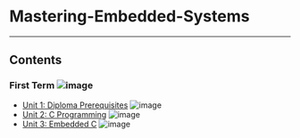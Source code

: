 # Mastering-Embedded-Systems

---

## Contents

### First Term ![image](https://progress-bar.dev/75/?title=In_Progress&color=ff00ff)

- [Unit 1: Diploma Prerequisites](https://github.com/Mo3az99/Mastering-Embedded-Systems) ![image](https://progress-bar.dev/100/?title=No_Assignments&color=bababa)
- [Unit 2: C Programming](https://github.com/Mo3az99/Mastering-Embedded-Systems/tree/main/C%20Programming) ![image](https://progress-bar.dev/100/)
- [Unit 3: Embedded C](https://github.com/Mo3az99/Mastering-Embedded-Systems/tree/main/Embedded%20C) ![image](https://progress-bar.dev/90/)

